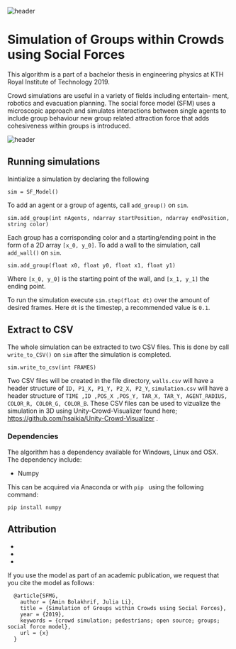 ![header](https://i.imgur.com/7E258Dd.png)
# Simulation of Groups within Crowds using Social Forces
This algorithm is a part of a bachelor thesis in engineering physics at KTH Royal Institute of Technology 2019. 

Crowd simulations are useful in a variety of fields including entertain-
ment, robotics and evacuation planning. 
The social force model (SFM) uses a microscopic approach and simulates interactions between single
agents to include group behaviour new group related attraction force that adds cohesiveness within groups
is introduced. 

![header](https://i.imgur.com/gUJjis0.gif)

## Running simulations
Inintialize a simulation by declaring the following
```
sim = SF_Model()
```
To add an agent or a group of agents, call `add_group()` on `sim`.
```
sim.add_group(int nAgents, ndarray startPosition, ndarray endPosition, string color)
```
Each group has a corrisponding color and a starting/ending point in the form of a 
2D array `[x_0, y_0]`.
To add a wall to the simulation, call `add_wall()` on `sim`.
```
sim.add_group(float x0, float y0, float x1, float y1)
```
Where `[x_0, y_0]` is the starting point of the wall, and `[x_1, y_1]` the ending point. 

To run the simulation execute `sim.step(float dt)` over the amount of desired frames.
Here `dt` is the timestep, a recommended value is `0.1`.

## Extract to CSV
The whole simulation can be extracted to two CSV files. This is done by call `write_to_CSV()` on `sim`
after the simulation is completed. 
```	
sim.write_to_csv(int FRAMES)
```
Two CSV files will be created in the file directory,  `walls.csv` will have a header structure of
`ID, P1_X, P1_Y, P2_X, P2_Y`, `simulation.csv` will have a header structure of 
`TIME ,ID ,POS_X ,POS_Y, TAR_X, TAR_Y, AGENT_RADIUS, COLOR_R, COLOR_G, COLOR_B`.
These CSV files can be used to vizualize the simulation in 3D using Unity-Crowd-Visualizer
found here; https://github.com/hsaikia/Unity-Crowd-Visualizer .

### Dependencies

The algorithm has a dependency available for Windows, Linux and OSX.
The dependency include:
  - Numpy

This can be acquired via Anaconda or with  `pip ` using the following command:

  `pip install numpy`


   
## Attribution

- 
-
-


If you use the model as part of an academic publication, we request that you cite the model as follows:

```
  @article{SFMG,
	author = {Amin Bolakhrif, Julia Li},
	title = {Simulation of Groups within Crowds using Social Forces},
	year = {2019},
	keywords = {crowd simulation; pedestrians; open source; groups; social force model},
	url = {x}
  }
```
